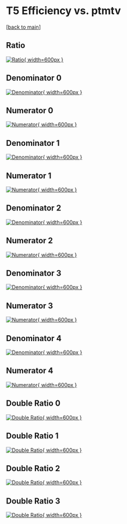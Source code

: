 # T5 Efficiency vs. ptmtv

[[back to main](./)]



## Ratio

[![Ratio](../mtv/var/T5_base_321_1_eff_ptmtv.png){ width=600px }](../mtv/var/T5_base_321_1_eff_ptmtv.pdf)

## Denominator 0

[![Denominator](../mtv/den/T5_base_321_1_eff_ptmtv_den0.png){ width=600px }](../mtv/den/T5_base_321_1_eff_ptmtv_den0.pdf)

## Numerator 0

[![Numerator](../mtv/num/T5_base_321_1_eff_ptmtv_num0.png){ width=600px }](../mtv/num/T5_base_321_1_eff_ptmtv_num0.pdf)

## Denominator 1

[![Denominator](../mtv/den/T5_base_321_1_eff_ptmtv_den1.png){ width=600px }](../mtv/den/T5_base_321_1_eff_ptmtv_den1.pdf)

## Numerator 1

[![Numerator](../mtv/num/T5_base_321_1_eff_ptmtv_num1.png){ width=600px }](../mtv/num/T5_base_321_1_eff_ptmtv_num1.pdf)

## Denominator 2

[![Denominator](../mtv/den/T5_base_321_1_eff_ptmtv_den2.png){ width=600px }](../mtv/den/T5_base_321_1_eff_ptmtv_den2.pdf)

## Numerator 2

[![Numerator](../mtv/num/T5_base_321_1_eff_ptmtv_num2.png){ width=600px }](../mtv/num/T5_base_321_1_eff_ptmtv_num2.pdf)

## Denominator 3

[![Denominator](../mtv/den/T5_base_321_1_eff_ptmtv_den3.png){ width=600px }](../mtv/den/T5_base_321_1_eff_ptmtv_den3.pdf)

## Numerator 3

[![Numerator](../mtv/num/T5_base_321_1_eff_ptmtv_num3.png){ width=600px }](../mtv/num/T5_base_321_1_eff_ptmtv_num3.pdf)

## Denominator 4

[![Denominator](../mtv/den/T5_base_321_1_eff_ptmtv_den4.png){ width=600px }](../mtv/den/T5_base_321_1_eff_ptmtv_den4.pdf)

## Numerator 4

[![Numerator](../mtv/num/T5_base_321_1_eff_ptmtv_num4.png){ width=600px }](../mtv/num/T5_base_321_1_eff_ptmtv_num4.pdf)

## Double Ratio 0

[![Double Ratio](../mtv/ratio/T5_base_321_1_eff_ptmtv_ratio0.png){ width=600px }](../mtv/ratio/T5_base_321_1_eff_ptmtv_ratio0.pdf)

## Double Ratio 1

[![Double Ratio](../mtv/ratio/T5_base_321_1_eff_ptmtv_ratio1.png){ width=600px }](../mtv/ratio/T5_base_321_1_eff_ptmtv_ratio1.pdf)

## Double Ratio 2

[![Double Ratio](../mtv/ratio/T5_base_321_1_eff_ptmtv_ratio2.png){ width=600px }](../mtv/ratio/T5_base_321_1_eff_ptmtv_ratio2.pdf)

## Double Ratio 3

[![Double Ratio](../mtv/ratio/T5_base_321_1_eff_ptmtv_ratio3.png){ width=600px }](../mtv/ratio/T5_base_321_1_eff_ptmtv_ratio3.pdf)

